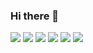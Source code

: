 ### Hi there 👋

<!--
**KimWonRyeol/KimWonRyeol** is a ✨ _special_ ✨ repository because its `README.md` (this file) appears on your GitHub profile.

Here are some ideas to get you started:

- 🔭 I’m currently working on ...
- 🌱 I’m currently learning ...
- 👯 I’m looking to collaborate on ...
- 🤔 I’m looking for help with ...
- 💬 Ask me about ...
- 📫 How to reach me: ...
- 😄 Pronouns: ...
- ⚡ Fun fact: ...
-->
<span>

<img src="https://capsule-render.vercel.app/api?type=waving&color=auto&height=300&section=header&text=%20KimWonRyeol%20&fontSize=90&textBg=true"/>
<a><img src="https://img.shields.io/badge/Unreal-0E1128?style=for-the-badge&logo=Unreal Engine&logoColor=FFFFFF"/>
<img src="https://img.shields.io/badge/Unity-FFFFFF?style=for-the-badge&logo=Unity&logoColor=000000"/>
<img src="https://img.shields.io/badge/C-A8B9CC?style=for-the-badge&logo=C&logoColor=FFFFFF"/>
<img src="https://img.shields.io/badge/C++-00599C?style=for-the-badge&logo=cplusplus&logoColor=FFFFFF"/>
<img src="https://img.shields.io/badge/Perforce-404040?style=for-the-badge&logo=perforce&logoColor=FFFFFF"/></span>
